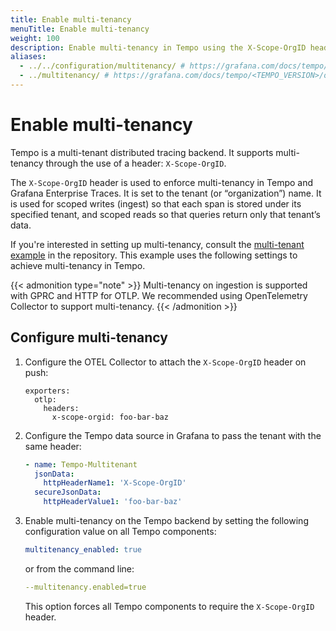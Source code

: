 ```yaml
---
title: Enable multi-tenancy
menuTitle: Enable multi-tenancy
weight: 100
description: Enable multi-tenancy in Tempo using the X-Scope-OrgID header.
aliases:
  - ../../configuration/multitenancy/ # https://grafana.com/docs/tempo/<TEMPO_VERSION>/configuration/multitenancy/
  - ../multitenancy/ # https://grafana.com/docs/tempo/<TEMPO_VERSION>/operations/multitenancy/
---
```


# Enable multi-tenancy

Tempo is a multi-tenant distributed tracing backend. It supports multi-tenancy through the use
of a header: `X-Scope-OrgID`.

The `X-Scope-OrgID` header is used to enforce multi-tenancy in Tempo and Grafana Enterprise Traces.
It is set to the tenant (or “organization”) name.
It is used for scoped writes (ingest) so that each span is stored under its specified tenant, and scoped reads so that queries return only that tenant’s data.

If you're interested in setting up multi-tenancy, consult the [multi-tenant example](https://github.com/grafana/tempo/tree/main/example/docker-compose/otel-collector-multitenant)
in the repository. This example uses the following settings to achieve multi-tenancy in Tempo.

{{< admonition type="note" >}}
Multi-tenancy on ingestion is supported with GPRC and HTTP for OTLP.
We recommended using OpenTelemetry Collector to support multi-tenancy.
{{< /admonition >}}

## Configure multi-tenancy

1. Configure the OTEL Collector to attach the `X-Scope-OrgID` header on push:

   ```
   exporters:
     otlp:
       headers:
         x-scope-orgid: foo-bar-baz
   ```

1. Configure the Tempo data source in Grafana to pass the tenant with the same header:

   ```yaml
   - name: Tempo-Multitenant
     jsonData:
       httpHeaderName1: 'X-Scope-OrgID'
     secureJsonData:
       httpHeaderValue1: 'foo-bar-baz'
   ```

1. Enable multi-tenancy on the Tempo backend by setting the following configuration value on all Tempo components:

   ```yaml
   multitenancy_enabled: true
   ```

   or from the command line:

   ```yaml
   --multitenancy.enabled=true
   ```

   This option forces all Tempo components to require the `X-Scope-OrgID` header.
